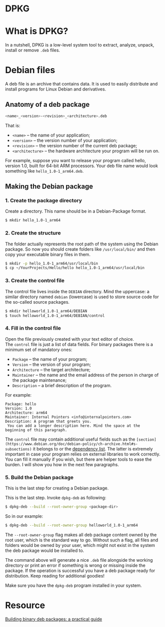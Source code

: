 # DPKG

# What is DPKG?

In a nutshell, DPKG is a low-level system tool to extract, analyze, unpack, install or remove `.deb` files.

# Debian files

A deb file is an archive that contains data. It is used to easily distribute and install programs for Linux Debian and derivatives.

## Anatomy of a deb package

```bash
<name>_<version>-<revision>_<architecture>.deb
```

That is:

- `<name>` – the name of your application;
- `<version>` – the version number of your application;
- `<revision>` – the version number of the current deb package;
- `<architecture>` – the hardware architecture your program will be run on.

For example, suppose you want to release your program called hello, version 1.0, built for 64-bit ARM processors. Your deb file name would look something like `hello_1.0-1_arm64.deb`.

## Making the Debian package

### 1. Create the package directory

Create a directory. This name should be in a Debian-Package format.

```bash
$ mkdir hello_1.0-1_arm64
```

### 2. Create the structure

The folder actually represents the root path of the system using the Debian package. So now you should create folders like `/usr/local/bin/` and then copy your executable binary files in them.

```bash
$ mkdir -p hello_1.0-1_arm64/usr/local/bin
$ cp ~/YourProjects/Hello/hello hello_1.0-1_arm64/usr/local/bin
```

### 3. Create the control file

The control file lives inside the `DEBIAN` directory. Mind the uppercase: a similar directory named `debian` (lowercase) is used to store source code for the so-called source packages.

```bash
$ mkdir helloworld_1.0-1_arm64/DEBIAN
$ touch helloworld_1.0-1_arm64/DEBIAN/control
```

### 4. Fill in the control file

Open the file previously created with your text editor of choice. The `control` file is just a list of data fields. For binary packages there is a minimum set of mandatory ones:

- `Package` – the name of your program;
- `Version` – the version of your program;
- `Architecture` – the target architecture;
- `Maintainer` – the name and the email address of the person in charge of the package maintenance;
- `Description` – a brief description of the program.

For example:

```
Package: hello
Version: 1.0
Architecture: arm64
Maintainer: Internal Pointers <info@internalpointers.com>
Description: A program that greets you.
 You can add a longer description here. Mind the space at the beginning of this paragraph.
```

The `control` file may contain additional useful fields such as the `[section](https://www.debian.org/doc/debian-policy/ch-archive.html#s-subsections)` it belongs to or the [dependency list](https://www.debian.org/doc/debian-policy/ch-relationships.html#s-binarydeps). The latter is extremely important in case your program relies on external libraries to work correctly. You can fill it manually if you wish, but there are helper tools to ease the burden. I will show you how in the next few paragraphs.

### 5. Build the Debian package

This is the last step for creating a Debian package.

This is the last step. Invoke `dpkg-deb` as following:

```bash
$ dpkg-deb --build --root-owner-group <package-dir>
```

So in our example:

```bash
$ dpkg-deb --build --root-owner-group helloworld_1.0-1_arm64
```

The `--root-owner-group` flag makes all deb package content owned by the root user, which is the standard way to go. Without such a flag, all files and folders would be owned by your user, which might not exist in the system the deb package would be installed to.

The command above will generate a nice `.deb` file alongside the working directory or print an error if something is wrong or missing inside the package. If the operation is successful you have a deb package ready for distribution. Keep reading for additional goodies!

Make sure you have the `dpkg-deb` program installed in your system.

# Resource

[Building binary deb packages: a practical guide](https://www.internalpointers.com/post/build-binary-deb-package-practical-guide)